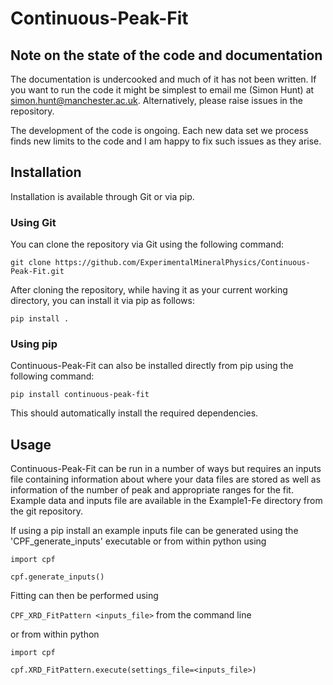 # Continuous-Peak-Fit

## Note on the state of the code and documentation

The documentation is undercooked and much of it has not been written. If you want to run the code it might be simplest to email me (Simon Hunt) at simon.hunt@manchester.ac.uk. Alternatively, please raise issues in the repository.

The development of the code is ongoing. Each new data set we process finds new limits to the code and I am happy to fix such issues as they arise.

## Installation

Installation is available through Git or via pip.

### Using Git

You can clone the repository via Git using the following command:

`git clone https://github.com/ExperimentalMineralPhysics/Continuous-Peak-Fit.git`

After cloning the repository, while having it as your current working directory, you can install it via pip as follows:

`pip install .`

### Using pip

Continuous-Peak-Fit can also be installed directly from pip using the following command:

`pip install continuous-peak-fit`

This should automatically install the required dependencies.

## Usage

Continuous-Peak-Fit can be run in a number of ways but requires an inputs file containing information about where your
data files are stored as well as information of the number of peak and appropriate ranges for the fit. Example data and
inputs file are available in the Example1-Fe directory from the git repository.

If using a pip install an example inputs file can be generated using the 'CPF_generate_inputs' executable or from within
python using

`import cpf`

`cpf.generate_inputs()`

Fitting can then be performed using

`CPF_XRD_FitPattern <inputs_file>` from the command line

or from within python

`import cpf`

`cpf.XRD_FitPattern.execute(settings_file=<inputs_file>)`
